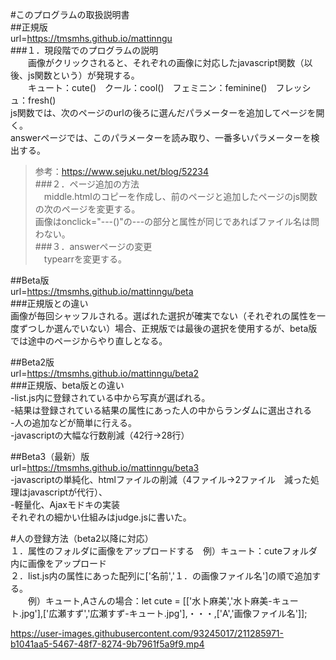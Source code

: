 #このプログラムの取扱説明書  
##正規版  
  url=https://tmsmhs.github.io/mattinngu  
###１．現段階でのプログラムの説明  
　　画像がクリックされると、それぞれの画像に対応したjavascript関数（以後、js関数という）が発現する。  
  　　キュート：cute()　クール：cool()　フェミニン：feminine()　フレッシュ：fresh()  
   js関数では、次のページのurlの後ろに選んだパラメーターを追加してページを開く。  
   answerページでは、このパラメーターを読み取り、一番多いパラメーターを検出する。  
   >参考：https://www.sejuku.net/blog/52234  
###２．ページ追加の方法  
 　middle.htmlのコピーを作成し、前のページと追加したページのjs関数の次のページを変更する。  
  画像はonclick="---()"の---の部分と属性が同じであればファイル名は問わない。  
###３．answerページの変更  
 　typearrを変更する。  
   
##Beta版  
  url=https://tmsmhs.github.io/mattinngu/beta  
###正規版との違い  
  画像が毎回シャッフルされる。選ばれた選択が確実でない（それぞれの属性を一度ずつしか選んでいない）場合、正規版では最後の選択を使用するが、beta版では途中のページからやり直しとなる。  
   
##Beta2版  
 url=https://tmsmhs.github.io/mattinngu/beta2  
###正規版、beta版との違い  
 -list.js内に登録されている中から写真が選ばれる。  
 -結果は登録されている結果の属性にあった人の中からランダムに選出される  
 -人の追加などが簡単に行える。  
 -javascriptの大幅な行数削減（42行→28行）  
   
##Beta3（最新）版  
 url=https://tmsmhs.github.io/mattinngu/beta3  
 -javascriptの単純化、htmlファイルの削減（4ファイル→2ファイル　減った処理はjavascriptが代行）、  
 -軽量化、Ajaxモドキの実装  
 それぞれの細かい仕組みはjudge.jsに書いた。  
   
#人の登録方法（beta2以降に対応）  
 １．属性のフォルダに画像をアップロードする　例）キュート：cuteフォルダ内に画像をアップロード  
 ２．list.js内の属性にあった配列に['名前','１．の画像ファイル名']の順で追加する。　  
 　　例）キュート,Aさんの場合：let cute = [['水卜麻美','水卜麻美-キュート.jpg'],['広瀬すず','広瀬すず-キュート.jpg'],・・・,['A','画像ファイル名']];  


https://user-images.githubusercontent.com/93245017/211285971-b1041aa5-5467-48f7-8274-9b7961f5a9f9.mp4


